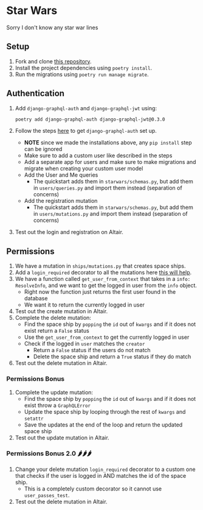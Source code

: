# Star Wars

Sorry I don't know any star war lines

## Setup

1. Fork and clone [this repository](https://github.com/JoinCODED/TASK-Masterclass-M7-Authentication).
2. Install the project dependencies using `poetry install`.
3. Run the migrations using `poetry run manage migrate`.

## Authentication

1. Add `django-graphql-auth` and `django-graphql-jwt` using:

   ```bash
   poetry add django-graphql-auth django-graphql-jwt@0.3.0
   ```

2. Follow the steps [here](https://django-graphql-auth.readthedocs.io/en/latest/quickstart/#create-the-custom-user-model) to get `django-graphql-auth` set up.
   - **NOTE** since we made the installations above, any `pip install` step can be ignored
   - Make sure to add a custom user like described in the steps
   - Add a separate app for users and make sure to make migrations and migrate when creating your custom user model
   - Add the User and Me queries
     - The quickstart adds them in `starwars/schemas.py`, but add them in `users/queries.py` and import them instead (separation of concerns)
   - Add the registration mutation
     - The quickstart adds them in `starwars/schemas.py`, but add them in `users/mutations.py` and import them instead (separation of concerns)
3. Test out the login and registration on Altair.

## Permissions

1. We have a mutation in `ships/mutations.py` that creates space ships.
2. Add a `login_required` decorator to all the mutations here [this will help](https://django-graphql-jwt.domake.io/decorators.html#login-required).
3. We have a function called `get_user_from_context` that takes in a `info: ResolveInfo`, and we want to get the logged in user from the `info` object.
   - Right now the function just returns the first user found in the database
   - We want it to return the currently logged in user
4. Test out the create mutation in Altair.
5. Complete the delete mutation:
   - Find the space ship by `popping` the `id` out of `kwargs` and if it does not exist return a `False` status
   - Use the `get_user_from_context` to get the currently logged in user
   - Check if the logged in `user` matches the `creator`
     - Return a `False` status if the users do not match
     - Delete the space ship and return a `True` status if they do match
6. Test out the delete mutation in Altair.

### Permissions Bonus

1. Complete the update mutation:
   - Find the space ship by `popping` the `id` out of `kwargs` and if it does not exist throw a `GraphQLError`
   - Update the space ship by looping through the rest of `kwargs` and `setattr`
   - Save the updates at the end of the loop and return the updated space ship
2. Test out the update mutation in Altair.

### Permissions Bonus 2.0 🌶🌶🌶

1. Change your delete mutation `login_required` decorator to a custom one that checks if the user is logged in AND matches the id of the space ship.
   - This is a completely custom decorator so it cannot use `user_passes_test`.
2. Test out the delete mutation in Altair.

